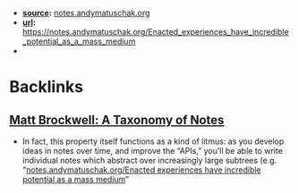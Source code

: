 - **[source](<../source.md>):** [notes.andymatuschak.org](<../notes.andymatuschak.org.md>)
- **[url](<../url.md>):** https://notes.andymatuschak.org/Enacted_experiences_have_incredible_potential_as_a_mass_medium
- 

# Backlinks
## [Matt Brockwell: A Taxonomy of Notes](<Matt Brockwell: A Taxonomy of Notes.md>)
- In fact, this property itself functions as a kind of litmus: as you develop ideas in notes over time, and improve the “APIs,” you’ll be able to write individual notes which abstract over increasingly large subtrees (e.g. “[notes.andymatuschak.org/Enacted experiences have incredible potential as a mass medium](<../notes.andymatuschak.org/Enacted experiences have incredible potential as a mass medium.md>)”

